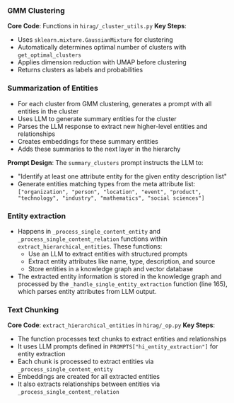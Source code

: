 ### GMM Clustering
**Core Code**: Functions in `hirag/_cluster_utils.py`
**Key Steps**:
- Uses `sklearn.mixture.GaussianMixture` for clustering
- Automatically determines optimal number of clusters with `get_optimal_clusters`
- Applies dimension reduction with UMAP before clustering
- Returns clusters as labels and probabilities

### Summarization of Entities
- For each cluster from GMM clustering, generates a prompt with all entities in the cluster
- Uses LLM to generate summary entities for the cluster
- Parses the LLM response to extract new higher-level entities and relationships
- Creates embeddings for these summary entities
- Adds these summaries to the next layer in the hierarchy

**Prompt Design**: The `summary_clusters` prompt instructs the LLM to:
- "Identify at least one attribute entity for the given entity description list"
- Generate entities matching types from the meta attribute list: `["organization", "person", "location", "event", "product", "technology", "industry", "mathematics", "social sciences"]`

### Entity extraction
- Happens in `_process_single_content_entity` and `_process_single_content_relation` functions within `extract_hierarchical_entities`. These functions:
    - Use an LLM to extract entities with structured prompts
    - Extract entity attributes like name, type, description, and source
    - Store entities in a knowledge graph and vector database
- The extracted entity information is stored in the knowledge graph and processed by the `_handle_single_entity_extraction` function (line 165), which parses entity attributes from LLM output.

### Text Chunking
**Core Code**: `extract_hierarchical_entities` in `hirag/_op.py`
**Key Steps**:
- The function processes text chunks to extract entities and relationships
- It uses LLM prompts defined in `PROMPTS["hi_entity_extraction"]` for entity extraction
- Each chunk is processed to extract entities via `_process_single_content_entity`
- Embeddings are created for all extracted entities
- It also extracts relationships between entities via `_process_single_content_relation`
